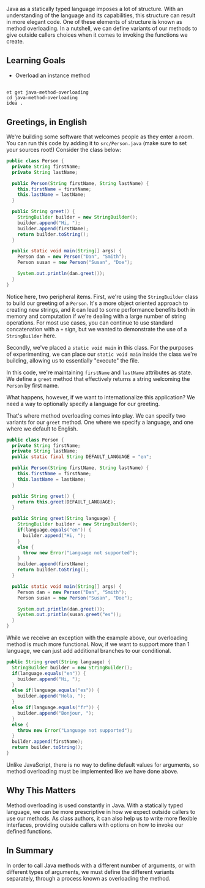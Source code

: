 Java as a statically typed language imposes a lot of structure. With an understanding of the language and its capabilities, this structure can result in more elegant code. One of these elements of structure is known as method overloading. In a nutshell, we can define variants of our methods to give outside callers choices when it comes to invoking the functions we create.

## Learning Goals

- Overload an instance method

##

```no-highlight
et get java-method-overloading
cd java-method-overloading
idea .
```


## Greetings, in English

We're building some software that welcomes people as they enter a room. You can run this code by adding it to `src/Person.java` (make sure to set your sources root!) Consider the class below:

```java
public class Person {
  private String firstName;
  private String lastName;

  public Person(String firstName, String lastName) {
    this.firstName = firstName;
    this.lastName = lastName;
  }

  public String greet() {
    StringBuilder builder = new StringBuilder();
    builder.append("Hi, ");
    builder.append(firstName);
    return builder.toString();
  }

  public static void main(String[] args) {
    Person dan = new Person("Dan", "Smith");
    Person susan = new Person("Susan", "Doe");

    System.out.println(dan.greet());
  }
}
```

Notice here, two peripheral items. First, we're using the `StringBuilder` class to build our greeting of a `Person`. It's a more object oriented approach to creating new strings, and it can lead to some performance benefits both in memory and computation if we're dealing with a large number of string operations. For most use cases, you can continue to use standard concatenation with a `+` sign, but we wanted to demonstrate the use of a `StringBuilder` here.

Secondly, we've placed a `static void main` in this class. For the purposes of experimenting, we can place our `static void main` inside the class we're building, allowing us to essentially "execute" the file.

In this code, we're maintaining `firstName` and `lastName` attributes as state. We define a `greet` method that effectively returns a string welcoming the `Person` by first name.

What happens, however, if we want to internationalize this application? We need a way to optionally specify a language for our greeting.

That's where method overloading comes into play. We can specify two variants for our `greet` method. One where we specify a language, and one where we default to English.

```java
public class Person {
  private String firstName;
  private String lastName;
  public static final String DEFAULT_LANGUAGE = "en";

  public Person(String firstName, String lastName) {
    this.firstName = firstName;
    this.lastName = lastName;
  }

  public String greet() {
    return this.greet(DEFAULT_LANGUAGE);
  }

  public String greet(String language) {
    StringBuilder builder = new StringBuilder();
    if(language.equals("en")) {
      builder.append("Hi, ");
    }
    else {
      throw new Error("Language not supported");
    }
    builder.append(firstName);
    return builder.toString();
  }

  public static void main(String[] args) {
    Person dan = new Person("Dan", "Smith");
    Person susan = new Person("Susan", "Doe");

    System.out.println(dan.greet());
    System.out.println(susan.greet("es"));
  }
}
```

While we receive an exception with the example above, our overloading method is much more functional. Now, if we want to support more than 1 language, we can just add additional branches to our conditional.

```java
public String greet(String language) {
  StringBuilder builder = new StringBuilder();
  if(language.equals("en")) {
    builder.append("Hi, ");
  }
  else if(language.equals("es")) {
    builder.append("Hola, ");
  }
  else if(language.equals("fr")) {
    builder.append("Bonjour, ");
  }
  else {
    throw new Error("Language not supported");
  }
  builder.append(firstName);
  return builder.toString();
}
```

Unlike JavaScript, there is no way to define default values for arguments, so method overloading must be implemented like we have done above.

## Why This Matters

Method overloading is used constantly in Java. With a statically typed language, we can be more prescriptive in how we expect outside callers to use our methods. As class authors, it can also help us to write more flexible interfaces, providing outside callers with options on how to invoke our defined functions.

## In Summary

In order to call Java methods with a different number of arguments, or with different types of arguments, we must define the different variants separately, through a process known as overloading the method.
